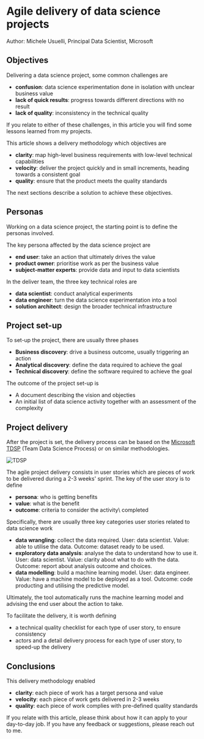 
# Agile delivery of data science projects

Author: Michele Usuelli, Principal Data Scientist, Microsoft

## Objectives

Delivering a data science project, some common challenges are
- **confusion**: data science experimentation done in isolation with unclear business value
- **lack of quick results**: progress towards different directions with no result
- **lack of quality**: inconsistency in the technical quality

If you relate to either of these challenges, in this article you will find some lessons learned from my projects.

This article shows a delivery methodology which objectives are
- **clarity**: map high-level business requirements with low-level technical capabilities
- **velocity**: deliver the project quickly and in small increments, heading towards a consistent goal
- **quality**: ensure that the product meets the quality standards

The next sections describe a solution to achieve these objectives.



## Personas

Working on a data science project, the starting point is to define the personas involved.

The key persona affected by the data science project are
- **end user**: take an action that ultimately drives the value
- **product owner**: prioritise work as per the business value
- **subject-matter experts**: provide data and input to data scientists

In the deliver team, the three key technical roles are
- **data scientist**: conduct analytical experiments
- **data engineer**: turn the data science experimentation into a tool
- **solution architect**: design the broader technical infrastructure


## Project set-up

To set-up the project, there are usually three phases
- **Business discovery**: drive a business outcome, usually triggering an action
- **Analytical discovery**: define the data required to achieve the goal
- **Technical discovery**: define the software required to achieve the goal

The outcome of the project set-up is
- A document describing the vision and objecties
- An initial list of data science activity together with an assessment of the complexity


## Project delivery

After the project is set, the delivery process can be based on the [Microsoft TDSP](https://docs.microsoft.com/en-us/azure/machine-learning/team-data-science-process/overview) (Team Data Science Process) or on similar methodologies.

![TDSP](https://docs.microsoft.com/en-us/azure/machine-learning/team-data-science-process/media/overview/tdsp-lifecycle2.png)

The agile project delivery consists in user stories which are pieces of work to be delivered during a 2-3 weeks' sprint. The key of the user story is to define
- **persona**: who is getting benefits
- **value**: what is the benefit
- **outcome**: criteria to consider the activity\ completed

Specifically, there are usually three key categories user stories related to data science work
- **data wrangling**: collect the data required. User: data scientist. Value: able to utilise the data. Outcome: dataset ready to be used.
- **exploratory data analysis**: analyse the data to understand how to use it. User: data scientist. Value: clarity about what to do with the data. Outcome: report about analysis outcome and choices.
- **data modelling**: build a machine learning model. User: data engineer. Value: have a machine model to be deployed as a tool. Outcome: code producting and utilising the predictive model.

Ultimately, the tool automatically runs the machine learning model and advising the end user about the action to take.

To facilitate the delivery, it is worth defining
- a technical quality checklist for each type of user story, to ensure consistency
- actors and a detail delivery process for each type of user story, to speed-up the delivery



## Conclusions

This delivery methodology enabled
- **clarity**: each piece of work has a target persona and value
- **velocity**: each piece of work gets delivered in 2-3 weeks
- **quality**: each piece of work complies with pre-defined quality standards

If you relate with this article, please think about how it can apply to your day-to-day job. If you have any feedback or suggestions, please reach out to me.

